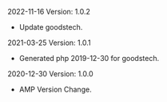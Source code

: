 2022-11-16 Version: 1.0.2
- Update goodstech.

2021-03-25 Version: 1.0.1
- Generated php 2019-12-30 for goodstech.

2020-12-30 Version: 1.0.0
- AMP Version Change.

